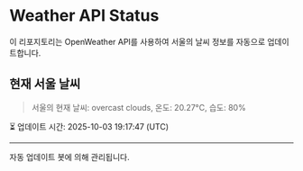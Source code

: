 
# Weather API Status

이 리포지토리는 OpenWeather API를 사용하여 서울의 날씨 정보를 자동으로 업데이트합니다.

## 현재 서울 날씨
> 서울의 현재 날씨: overcast clouds, 온도: 20.27°C, 습도: 80%

⏳ 업데이트 시간: 2025-10-03 19:17:47 (UTC)

---
자동 업데이트 봇에 의해 관리됩니다.
